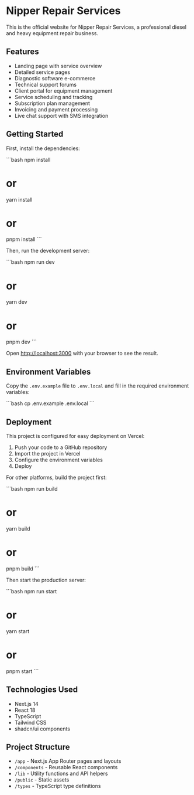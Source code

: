 # Nipper Repair Services

This is the official website for Nipper Repair Services, a professional diesel and heavy equipment repair business.

## Features

- Landing page with service overview
- Detailed service pages
- Diagnostic software e-commerce
- Technical support forums
- Client portal for equipment management
- Service scheduling and tracking
- Subscription plan management
- Invoicing and payment processing
- Live chat support with SMS integration

## Getting Started

First, install the dependencies:

\`\`\`bash
npm install
# or
yarn install
# or
pnpm install
\`\`\`

Then, run the development server:

\`\`\`bash
npm run dev
# or
yarn dev
# or
pnpm dev
\`\`\`

Open [http://localhost:3000](http://localhost:3000) with your browser to see the result.

## Environment Variables

Copy the `.env.example` file to `.env.local` and fill in the required environment variables:

\`\`\`bash
cp .env.example .env.local
\`\`\`

## Deployment

This project is configured for easy deployment on Vercel:

1. Push your code to a GitHub repository
2. Import the project in Vercel
3. Configure the environment variables
4. Deploy

For other platforms, build the project first:

\`\`\`bash
npm run build
# or
yarn build
# or
pnpm build
\`\`\`

Then start the production server:

\`\`\`bash
npm run start
# or
yarn start
# or
pnpm start
\`\`\`

## Technologies Used

- Next.js 14
- React 18
- TypeScript
- Tailwind CSS
- shadcn/ui components

## Project Structure

- `/app` - Next.js App Router pages and layouts
- `/components` - Reusable React components
- `/lib` - Utility functions and API helpers
- `/public` - Static assets
- `/types` - TypeScript type definitions

